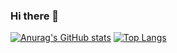 ### Hi there 👋
[![Anurag's GitHub stats](https://github-readme-stats.vercel.app/api?username=gjmhandsome&show_icons=true&theme=radical&bg_color=135,#c850c0,#4158d0)](https://github.com/anuraghazra/github-readme-stats)
[![Top Langs](https://github-readme-stats.vercel.app/api/top-langs/?username=gjmhandsome&layout=compact)](https://github.com/anuraghazra/github-readme-stats)

<!--
**gjmhandsome/gjmhandsome** is a ✨ _special_ ✨ repository because its `README.md` (this file) appears on your GitHub profile.

Here are some ideas to get you started:

- 🔭 I’m currently working on ...
- 🌱 I’m currently learning ...
- 👯 I’m looking to collaborate on ...
- 🤔 I’m looking for help with ...
- 💬 Ask me about ...
- 📫 How to reach me: ...
- 😄 Pronouns: ...
- ⚡ Fun fact: ...
-->
